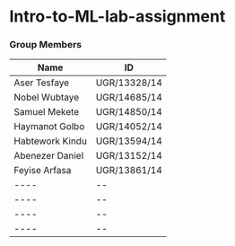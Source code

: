 # Intro-to-ML-lab-assignment

### Group Members
|Name|ID|
|----|--|
|Aser Tesfaye|UGR/13328/14|
|Nobel Wubtaye|UGR/14685/14|
|Samuel Mekete|UGR/14850/14|
|Haymanot Golbo|UGR/14052/14|
|Habtework Kindu|UGR/13594/14|
|Abenezer Daniel|UGR/13152/14|
|Feyise Arfasa|UGR/13861/14|
|----|--|
|----|--|
|----|--|
|----|--|
